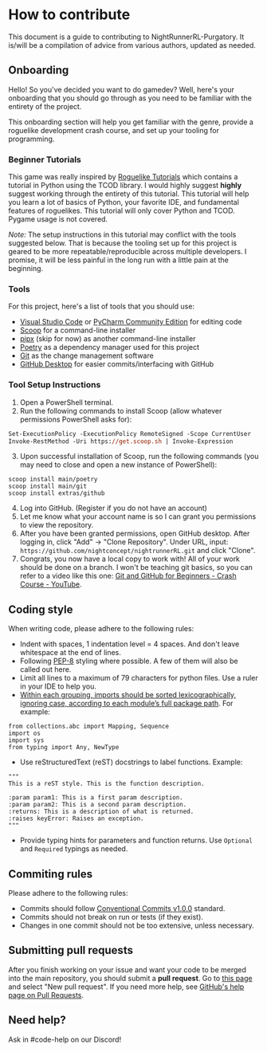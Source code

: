 # How to contribute

This document is a guide to contributing to NightRunnerRL-Purgatory. It is/will be a compilation of advice from various authors, updated as needed.

## Onboarding

Hello! So you've decided you want to do gamedev? Well, here's your onboarding that you should go through as you need to be familiar with the entirety of the project.

This onboarding section will help you get familiar with the genre, provide a roguelike development crash course, and set up your tooling for programming.

### Beginner Tutorials

This game was really inspired by [Roguelike Tutorials](https://rogueliketutorials.com/) which contains a tutorial in Python using the TCOD library. I would highly suggest **highly** suggest working through the entirety of this tutorial. This tutorial will help you learn a lot of basics of Python, your favorite IDE, and fundamental features of roguelikes. This tutorial will only cover Python and TCOD. Pygame usage is not covered.

*Note:* The setup instructions in this tutorial may conflict with the tools suggested below. That is because the tooling set up for this project is geared to be more repeatable/reproducible across multiple developers. I promise, it will be less painful in the long run with a little pain at the beginning.

### Tools

For this project, here's a list of tools that you should use:
- [Visual Studio Code](https://code.visualstudio.com/) or [PyCharm Community Edition](https://www.jetbrains.com/pycharm/) for editing code
- [Scoop](https://scoop.sh/) for a command-line installer
- [pipx](https://github.com/pypa/pipx) (skip for now) as another command-line installer
- [Poetry](https://python-poetry.org/) as a dependency manager used for this project
- [Git](https://git-scm.com/) as the change management software
- [GitHub Desktop](https://github.com/apps/desktop) for easier commits/interfacing with GitHub

### Tool Setup Instructions

1. Open a PowerShell terminal.
2. Run the following commands to install Scoop (allow whatever permissions PowerShell asks for):
```ps
Set-ExecutionPolicy -ExecutionPolicy RemoteSigned -Scope CurrentUser
Invoke-RestMethod -Uri https://get.scoop.sh | Invoke-Expression
```
3. Upon successful installation of Scoop, run the following commands (you may need to close and open a new instance of PowerShell):
```
scoop install main/poetry
scoop install main/git
scoop install extras/github
```
4. Log into GitHub. (Register if you do not have an account)
5. Let me know what your account name is so I can grant you permissions to view the repository.
6. After you have been granted permissions, open GitHub desktop. After logging in, click "Add" -> "Clone Repository". Under URL, input: `https://github.com/nightconcept/nightrunnerRL.git` and click "Clone".
7. Congrats, you now have a local copy to work with! All of your work should be done on a branch. I won't be teaching git basics, so you can refer to a video like this one: [Git and GitHub for Beginners - Crash Course - YouTube](https://www.youtube.com/watch?v=RGOj5yH7evk).

## Coding style

When writing code, please adhere to the following rules:

* Indent with spaces, 1 indentation level = 4 spaces. And don't leave whitespace at the end of lines.
* Following [PEP-8](https://pep8.org/) styling where possible. A few of them will also be called out here.
* Limit all lines to a maximum of 79 characters for python files. Use a ruler in your IDE to help you.
* [Within each grouping, imports should be sorted lexicographically, ignoring case, according to each module’s full package path](https://google.github.io/styleguide/pyguide.html#313-imports-formatting). For example:
```
from collections.abc import Mapping, Sequence
import os
import sys
from typing import Any, NewType
```
* Use reStructuredText (reST) docstrings to label functions. Example:
```
"""
This is a reST style. This is the function description.

:param param1: This is a first param description.
:param param2: This is a second param description.
:returns: This is a description of what is returned.
:raises keyError: Raises an exception.
"""
```
* Provide typing hints for parameters and function returns. Use `Optional` and `Required` typings as needed.

## Commiting rules

Please adhere to the following rules:
* Commits should follow [Conventional Commits v1.0.0](https://www.conventionalcommits.org/en/v1.0.0/) standard.
* Commits should not break on run or tests (if they exist).
* Changes in one commit should not be too extensive, unless necessary.

## Submitting pull requests

After you finish working on your issue and want your code to be merged into the main repository, you should submit a **pull request**. Go to [this page](https://github.com/nightconcept/nighterunnerl/pulls) and select "New pull request".
If you need more help, see [GitHub's help page on Pull Requests](https://help.github.com/articles/using-pull-requests/).

## Need help?

Ask in #code-help on our Discord!
